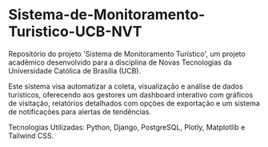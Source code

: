 # Sistema-de-Monitoramento-Turistico-UCB-NVT
Repositório do projeto 'Sistema de Monitoramento Turístico', um projeto acadêmico desenvolvido para a disciplina de Novas Tecnologias da Universidade Católica de Brasília (UCB).

Este sistema visa automatizar a coleta, visualização e análise de dados turísticos, oferecendo aos gestores um dashboard interativo com gráficos de visitação, relatórios detalhados com opções de exportação e um sistema de notificações para alertas de tendências.

Tecnologias Utilizadas: Python, Django, PostgreSQL, Plotly, Matplotlib e Tailwind CSS.
